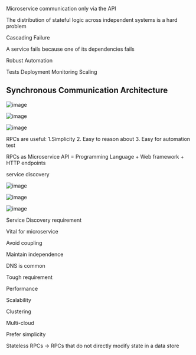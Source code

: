 Microservice communication only via the API

The distribution of stateful logic across independent systems is a hard problem

Cascading Failure

A service fails because one of its dependencies fails

Robust Automation

Tests Deployment Monitoring Scaling

## Synchronous Communication Architecture

![image](https://user-images.githubusercontent.com/40006814/162064876-a15889c1-4ae8-49e2-957a-a0a25cda837a.png)

![image](https://user-images.githubusercontent.com/40006814/162064946-8fe8bb1e-8288-4704-90b5-4c907d1eae3c.png)

![image](https://user-images.githubusercontent.com/40006814/162065137-4ccaf91c-09a3-44d2-b1fd-a84a777bc5d5.png)

RPCs are useful: 1.Simplicity 2. Easy to reason about 3. Easy for automation test

RPCs as Microservice API = Programming Language + Web framework + HTTP endpoints

service discovery

![image](https://user-images.githubusercontent.com/40006814/162066045-6d74a6d9-e6e8-4561-a490-bafc31a50415.png)

![image](https://user-images.githubusercontent.com/40006814/162067662-b8495d0b-b97d-4b71-89f8-0c5c5c385a08.png)

![image](https://user-images.githubusercontent.com/40006814/162067963-21c24681-6945-4216-922e-e54ca69bfa5e.png)

Service Discovery requirement

Vital for microservice

Avoid coupling

Maintain independence

DNS is common

Tough requirement

Performance

Scalability

Clustering

Multi-cloud

Prefer simplicity

Stateless RPCs -> RPCs that do not directly modify state in a data store

